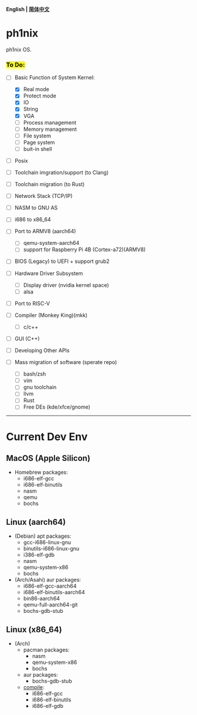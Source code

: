 **English | [简体中文](./src/docs/translations/zh_cn/README_zh_cn.md)**<br>

# ph1nix

ph1nix OS.

### <mark>To Do:<mark>

- [ ] Basic Function of System Kernel:
    
    - [x] Real mode
    - [x] Protect mode
    - [x] IO
    - [x] String
    - [x] VGA
    - [ ] Process management
    - [ ] Memory management
    - [ ] File system
    - [ ] Page system
    - [ ] buit-in shell

- [ ] Posix

- [ ] Toolchain imgration/support (to Clang)

- [ ] Toolchain migration (to Rust)

- [ ] Network Stack (TCP/IP)

- [ ] NASM to GNU AS

- [ ] i686 to x86_64

- [ ] Port to ARMV8 (aarch64)
  
  - [ ] qemu-system-aarch64
  - [ ] support for Raspberry Pi 4B (Cortex-a72)(ARMV8)

- [ ] BIOS (Legacy) to UEFI + support grub2

- [ ] Hardware Driver Subsystem

  - [ ] Display driver (nvidia kernel space)
  - [ ] alsa

- [ ] Port to RISC-V

- [ ] Compiler (Monkey King)(mkk)

  - [ ] c/c++

- [ ] GUI (C++)

- [ ] Developing Other APIs

- [ ] Mass migration of software (sperate repo)

  - [ ] bash/zsh
  - [ ] vim
  - [ ] gnu toolchain
  - [ ] llvm
  - [ ] Rust
  - [ ] Free DEs (kde/xfce/gnome)
---

# Current Dev Env
## MacOS (Apple Silicon)
- Homebrew packages:
  - i686-elf-gcc
  - i686-elf-binutils
  - nasm
  - qemu
  - bochs
## Linux (aarch64) 
- (Debian) apt packages:
  - gcc-i686-linux-gnu
  - binutils-i686-linux-gnu
  - i386-elf-gdb
  - nasm
  - qemu-system-x86
  - bochs
- (Arch/Asahi) aur packages:
  - i686-elf-gcc-aarch64 
  - i686-elf-binutils-aarch64 
  - bin86-aarch64 
  - qemu-full-aarch64-git 
  - bochs-gdb-stub 
## Linux (x86_64) 
- (Arch) 
  - pacman packages:
    - nasm
    - qemu-system-x86
    - bochs
  - aur packages:
    - bochs-gdb-stub
  - [compile](<tools/build-tool-chains/build-tool-chains-arch-linux-x86_64.md>):
    - i686-elf-gcc
    - i686-elf-binutils
    - i686-elf-gdb